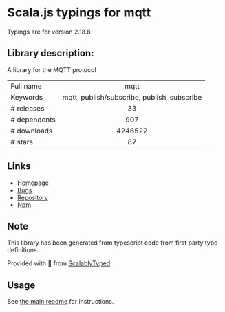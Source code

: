 
# Scala.js typings for mqtt

Typings are for version 2.18.8

## Library description:
A library for the MQTT protocol

|                    |                 |
| ------------------ | :-------------: |
| Full name          | mqtt |
| Keywords           | mqtt, publish/subscribe, publish, subscribe |
| # releases         | 33 |
| # dependents       | 907 |
| # downloads        | 4246522 |
| # stars            | 87 |

## Links
- [Homepage](https://github.com/mqttjs/MQTT.js#readme)
- [Bugs](https://github.com/mqttjs/MQTT.js/issues)
- [Repository](https://github.com/mqttjs/MQTT.js)
- [Npm](https://www.npmjs.com/package/mqtt)
    


## Note
This library has been generated from typescript code from first party type definitions.

Provided with :purple_heart: from [ScalablyTyped](https://github.com/oyvindberg/ScalablyTyped)

## Usage
See [the main readme](../../readme.md) for instructions.


